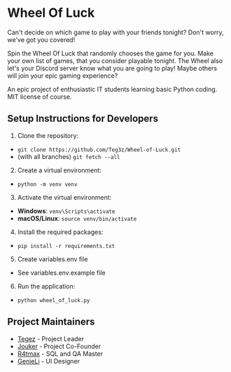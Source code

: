 # Wheel Of Luck
Can't decide on which game to play with your friends tonight? Don't worry, we've got you covered!

Spin the Wheel Of Luck that randomly chooses the game for you. Make your own list of games, that you consider playable tonight. The Wheel also let's your Discord server know what you are going to play! Maybe others will join your epic gaming experience?

An epic project of enthusiastic IT students learning basic Python coding. MIT license of course.

## Setup Instructions for Developers
1. Clone the repository:
- `git clone https://github.com/Teg3z/Wheel-of-Luck.git`
- (with all branches) `git fetch --all`
2. Create a virtual environment: 
- `python -m venv venv`
3. Activate the virtual environment:
- **Windows**: `venv\Scripts\activate`
- **macOS/Linux**: `source venv/bin/activate`
4. Install the required packages:
- `pip install -r requirements.txt`
5. Create variables.env file
- See variables.env.example file
6. Run the application:
- `python wheel_of_luck.py`

## Project Maintainers

- [Tegez](https://github.com/Teg3z) - Project Leader
- [Jouker](https://github.com/hajj15) - Project Co-Founder
- [R4tmax](https://github.com/R4tmax) - SQL and QA Master
- [GenieLi](https://www.op.gg/summoners/eune/GenieLi-EUNE) - UI Designer

